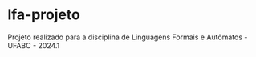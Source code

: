 # lfa-projeto
Projeto realizado para a disciplina de Linguagens Formais e Autômatos - UFABC - 2024.1
